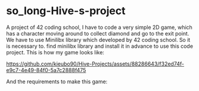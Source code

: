 # so_long-Hive-s-project
A project of 42 coding school, I have to code a very simple 2D game, which has a character moving around to collect diamond and go to the exit point.
We have to use Minilibx library which developed by 42 coding school. So it is necessary to. find minilibx library and install it in advance to use this code project.
This is how my game looks like:


https://github.com/kieubo90/Hive-Projects/assets/88286643/f32ed74f-e9c7-4e49-84f0-5a7c2888f475





And the requirements to make this game:

